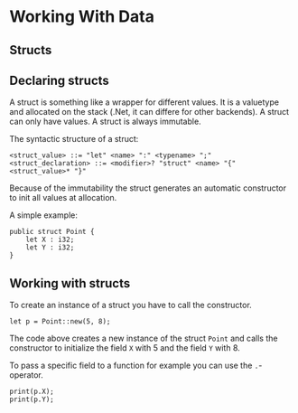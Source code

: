 # Working With Data

## Structs

## Declaring structs
A struct is something like a wrapper for different values. It is a valuetype and allocated on the stack (.Net, it can differe for other backends). A struct can only have values. A struct is always immutable. 

The syntactic structure of a struct:
```ebnf
<struct_value> ::= "let" <name> ":" <typename> ";"
<struct_declaration> ::= <modifier>? "struct" <name> "{" <struct_value>* "}"
```

Because of the immutability the struct generates an automatic constructor to init all values at allocation.

A simple example:
```back
public struct Point {
    let X : i32;
    let Y : i32;
}
```

## Working with structs

To create an instance of a struct you have to call the constructor. 

```back
let p = Point::new(5, 8);
```

The code above creates a new instance of the struct `Point` and calls the constructor to initialize the field `X` with 5 and the field `Y` with 8.

To pass a specific field to a function for example you can use the `.`-operator.

```back
print(p.X);
print(p.Y);
```